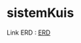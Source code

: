 # sistemKuis

Link ERD : [ERD]([URL](https://app.eraser.io/workspace/Rrr9krrafXdLt13Edu0a?origin=share)https://app.eraser.io/workspace/Rrr9krrafXdLt13Edu0a?origin=share)
